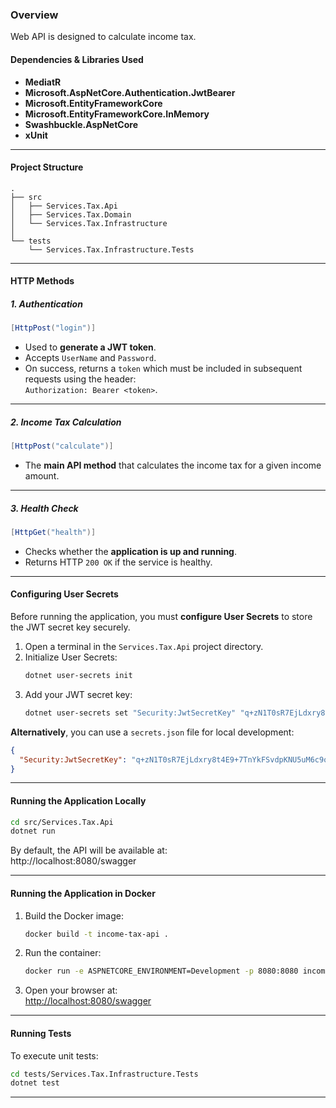 ### Overview

Web API is designed to calculate income tax.  

#### Dependencies & Libraries Used

- **MediatR**
- **Microsoft.AspNetCore.Authentication.JwtBearer**
- **Microsoft.EntityFrameworkCore**
- **Microsoft.EntityFrameworkCore.InMemory**
- **Swashbuckle.AspNetCore**
- **xUnit**

---

#### Project Structure

```
.
├── src
│   ├── Services.Tax.Api
│   ├── Services.Tax.Domain
│   └── Services.Tax.Infrastructure
│
└── tests
    └── Services.Tax.Infrastructure.Tests
```

---

#### HTTP Methods

##### **1. Authentication**
```csharp
[HttpPost("login")]
```
- Used to **generate a JWT token**.  
- Accepts `UserName` and `Password`.  
- On success, returns a `token` which must be included in subsequent requests using the header:  
  `Authorization: Bearer <token>`.

---

##### **2. Income Tax Calculation**
```csharp
[HttpPost("calculate")]
```
- The **main API method** that calculates the income tax for a given income amount.  

---

##### **3. Health Check**
```csharp
[HttpGet("health")]
```
- Checks whether the **application is up and running**.  
- Returns HTTP `200 OK` if the service is healthy.

---

#### Configuring User Secrets

Before running the application, you must **configure User Secrets** to store the JWT secret key securely.

1. Open a terminal in the `Services.Tax.Api` project directory.  
2. Initialize User Secrets:
   ```bash
   dotnet user-secrets init
   ```
3. Add your JWT secret key:
   ```bash
   dotnet user-secrets set "Security:JwtSecretKey" "q+zN1T0sR7EjLdxry8t4E9+7TnYkFSvdpKNU5uM6c9o="
   ```

**Alternatively**, you can use a `secrets.json` file for local development:

```json
{
  "Security:JwtSecretKey": "q+zN1T0sR7EjLdxry8t4E9+7TnYkFSvdpKNU5uM6c9o="
}
```

---

#### Running the Application Locally

```bash
cd src/Services.Tax.Api
dotnet run
```

By default, the API will be available at:  
http://localhost:8080/swagger

---

#### Running the Application in Docker

1. Build the Docker image:
   ```bash
   docker build -t income-tax-api .
   ```

2. Run the container:
   ```bash
   docker run -e ASPNETCORE_ENVIRONMENT=Development -p 8080:8080 income-tax-api
   ```

3. Open your browser at:  
   [http://localhost:8080/swagger](http://localhost:8080/swagger)

---

#### Running Tests

To execute unit tests:

```bash
cd tests/Services.Tax.Infrastructure.Tests
dotnet test
```

---